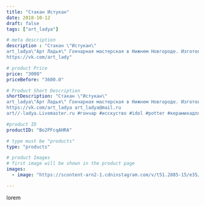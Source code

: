 ```yaml
---
title: "Стакан Истукан"
date: 2018-10-12
draft: false
tags: ["art_ladya"]

# meta description
description : "Стакан \"Истукан\"
art_ladya\"Арт Ладья\" Гончарная мастерская в Нижнем Новгороде. Изготовление керамики и мастер//-классы по обучению. 
https://vk.com/art_lady"

# product Price
price: "3000"
priceBefore: "3600.0"

# Product Short Description
shortDescription: "Стакан \"Истукан\"
art_ladya\"Арт Ладья\" Гончарная мастерская в Нижнем Новгороде. Изготовление керамики и мастер//-классы по обучению. 
https://vk.com/art_ladya art_ladya@mail.ru 
art//-ladya.Livemaster.ru #гончар #исскуство #idol #potter #керамикадляинтерьера #керамикаручнаяработа #гончарнаямастерская #керамиканазаказ #handmade #посудаизглины #керамика #гончарнаяпосуда #эксклюзивнаякерамика #painter #dishes #decor #ceramicar #nntoday #claygoods #restaurant #earthenware #ceramic #design #островпасхи #magic #ezoteric #ceramicart #стаканистукан #clay #авторскаякерамика"

#product ID
productID: "Bo2PFcqAHRA"

# type must be "products"
type: "products"

# product Images
# first image will be shown in the product page
images:
  - image: "https://scontent-arn2-1.cdninstagram.com/v/t51.2885-15/e35/42450849_341480453273559_11007693599969961_n.jpg?se=7&tp=1&_nc_ht=scontent-arn2-1.cdninstagram.com&_nc_cat=103&_nc_ohc=5ssObb1agnsAX9hHgOK&ccb=7-4&oh=81e8f8046ff27e175d4a7bb2cb498804&oe=6085CCB0&_nc_sid=86f79a&ig_cache_key=MTg4ODc2MzQzODc5Mjk5NTkwNA%3D%3D.2-ccb7-4"

---
```

lorem
